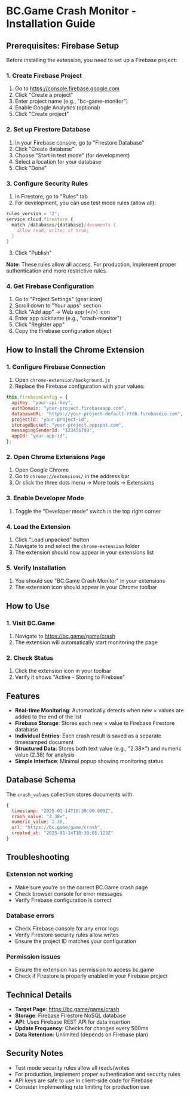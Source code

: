 # BC.Game Crash Monitor - Installation Guide

## Prerequisites: Firebase Setup

Before installing the extension, you need to set up a Firebase project:

### 1. Create Firebase Project

1. Go to https://console.firebase.google.com
2. Click "Create a project"
3. Enter project name (e.g., "bc-game-monitor")
4. Enable Google Analytics (optional)
5. Click "Create project"

### 2. Set up Firestore Database

1. In your Firebase console, go to "Firestore Database"
2. Click "Create database"
3. Choose "Start in test mode" (for development)
4. Select a location for your database
5. Click "Done"

### 3. Configure Security Rules

1. In Firestore, go to "Rules" tab
2. For development, you can use test mode rules (allow all):

```javascript
rules_version = '2';
service cloud.firestore {
  match /databases/{database}/documents {
    allow read, write: if true;
  }
}
```

3. Click "Publish"

**Note**: These rules allow all access. For production, implement proper authentication and more restrictive rules.

### 4. Get Firebase Configuration

1. Go to "Project Settings" (gear icon)
2. Scroll down to "Your apps" section
3. Click "Add app" → Web app (</>) icon
4. Enter app nickname (e.g., "crash-monitor")
5. Click "Register app"
6. Copy the Firebase configuration object

## How to Install the Chrome Extension

### 1. Configure Firebase Connection

1. Open `chrome-extension/background.js`
2. Replace the Firebase configuration with your values:

```javascript
this.firebaseConfig = {
  apiKey: "your-api-key",
  authDomain: "your-project.firebaseapp.com",
  databaseURL: "https://your-project-default-rtdb.firebaseio.com",
  projectId: "your-project-id",
  storageBucket: "your-project.appspot.com",
  messagingSenderId: "123456789",
  appId: "your-app-id",
};
```

### 2. Open Chrome Extensions Page

1. Open Google Chrome
2. Go to `chrome://extensions/` in the address bar
3. Or click the three dots menu → More tools → Extensions

### 3. Enable Developer Mode

1. Toggle the "Developer mode" switch in the top right corner

### 4. Load the Extension

1. Click "Load unpacked" button
2. Navigate to and select the `chrome-extension` folder
3. The extension should now appear in your extensions list

### 5. Verify Installation

1. You should see "BC.Game Crash Monitor" in your extensions
2. The extension icon should appear in your Chrome toolbar

## How to Use

### 1. Visit BC.Game

1. Navigate to https://bc.game/game/crash
2. The extension will automatically start monitoring the page

### 2. Check Status

1. Click the extension icon in your toolbar
2. Verify it shows "Active - Storing to Firebase"

## Features

- **Real-time Monitoring**: Automatically detects when new × values are added to the end of the list
- **Firebase Storage**: Stores each new × value to Firebase Firestore database
- **Individual Entries**: Each crash result is saved as a separate timestamped document
- **Structured Data**: Stores both text value (e.g., "2.38×") and numeric value (2.38) for analysis
- **Simple Interface**: Minimal popup showing monitoring status

## Database Schema

The `crash_values` collection stores documents with:

```javascript
{
  timestamp: "2025-01-14T10:30:00.000Z",
  crash_value: "2.38×",
  numeric_value: 2.38,
  url: "https://bc.game/game/crash",
  created_at: "2025-01-14T10:30:05.123Z"
}
```

## Troubleshooting

### Extension not working

- Make sure you're on the correct BC.Game crash page
- Check browser console for error messages
- Verify Firebase configuration is correct

### Database errors

- Check Firebase console for any error logs
- Verify Firestore security rules allow writes
- Ensure the project ID matches your configuration

### Permission issues

- Ensure the extension has permission to access bc.game
- Check if Firestore is properly enabled in your Firebase project

## Technical Details

- **Target Page**: https://bc.game/game/crash
- **Storage**: Firebase Firestore NoSQL database
- **API**: Uses Firebase REST API for data insertion
- **Update Frequency**: Checks for changes every 500ms
- **Data Retention**: Unlimited (depends on Firebase plan)

## Security Notes

- Test mode security rules allow all reads/writes
- For production, implement proper authentication and security rules
- API keys are safe to use in client-side code for Firebase
- Consider implementing rate limiting for production use

